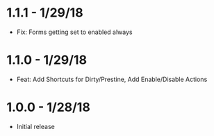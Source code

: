 # 1.1.1 - 1/29/18
- Fix: Forms getting set to enabled always

# 1.1.0 - 1/29/18
- Feat: Add Shortcuts for Dirty/Prestine, Add Enable/Disable Actions

# 1.0.0 - 1/28/18
- Initial release
